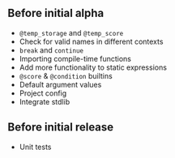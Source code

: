 ## Before initial alpha
- `@temp_storage` and `@temp_score`
- Check for valid names in different contexts
- `break` and `continue`
- Importing compile-time functions
- Add more functionality to static expressions
- `@score` & `@condition` builtins
- Default argument values
- Project config
- Integrate stdlib

## Before initial release
- Unit tests
